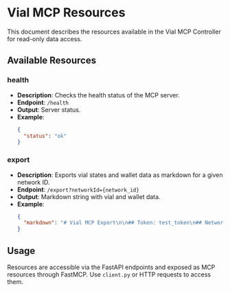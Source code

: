# Vial MCP Resources

This document describes the resources available in the Vial MCP Controller for read-only data access.

## Available Resources

### health
- **Description**: Checks the health status of the MCP server.
- **Endpoint**: `/health`
- **Output**: Server status.
- **Example**:
  ```json
  {
    "status": "ok"
  }
  ```

### export
- **Description**: Exports vial states and wallet data as markdown for a given network ID.
- **Endpoint**: `/export?networkId={network_id}`
- **Output**: Markdown string with vial and wallet data.
- **Example**:
  ```json
  {
    "markdown": "# Vial MCP Export\n\n## Token: test_token\n## Network ID: test_network\n..."
  }
  ```

## Usage
Resources are accessible via the FastAPI endpoints and exposed as MCP resources through FastMCP. Use `client.py` or HTTP requests to access them.

